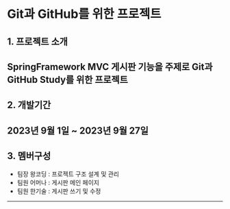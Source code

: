 # Git과 GitHub를 위한 프로젝트

## 1. 프로젝트 소개

SpringFramework MVC 게시판 기능을 주제로 Git과 GitHub Study를 위한 프로젝트
--

## 2. 개발기간
2023년 9월 1일 ~ 2023년 9월 27일
---

## 3. 멤버구성
* 팀장 왕코딩 : 프로젝트 구조 설계 및 관리
* 팀원 어머나 : 게시판 메인 페이지
* 팀원 한기술 : 게시판 쓰기 및 수정

---
